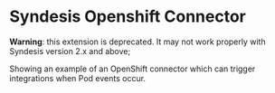 # Syndesis Openshift Connector

**Warning**: this extension is deprecated. It may not work properly with Syndesis version 2.x and above;

Showing an example of an OpenShift connector which can trigger integrations when Pod events occur.
